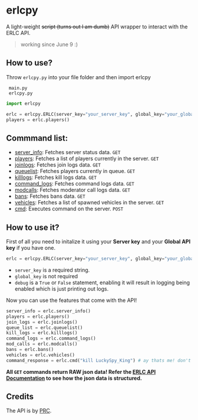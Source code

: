 
# erlcpy
A light-weight ~~script (turns out I am dumb)~~ API wrapper to interact with the ERLC API.
> working since June 9 :)

## How to use?
Throw `erlcpy.py` into your file folder and then import erlcpy
```
 main.py
 erlcpy.py
```
```py
import erlcpy

erlc = erlcpy.ERLC(server_key="your_server_key", global_key="your_global_key", debug=True)
players = erlc.players()
```

## Commmand list:
- [server_info](https://apidocs.policeroleplay.community/for-developers/api-reference#server): Fetches server status data. `GET`
- [players](https://apidocs.policeroleplay.community/for-developers/api-reference#server-players): Fetches a list of players currently in the server. `GET`
- [joinlogs](https://apidocs.policeroleplay.community/for-developers/api-reference#server-joinlogs): Fetches join logs data. `GET`
- [queuelist](https://apidocs.policeroleplay.community/for-developers/api-reference#server-queue): Fetches players currently in queue. `GET`
- [killlogs](https://apidocs.policeroleplay.community/for-developers/api-reference#server-killlogs): Fetches kill logs data. `GET`
- [command_logs](https://apidocs.policeroleplay.community/for-developers/api-reference#server-commandlogs): Fetches command logs data. `GET`
- [modcalls](https://apidocs.policeroleplay.community/for-developers/api-reference#server-modcalls): Fetches moderator call logs data. `GET`
- [bans](https://apidocs.policeroleplay.community/for-developers/api-reference#server-bans): Fetches bans data. `GET`
- [vehicles](https://apidocs.policeroleplay.community/for-developers/api-reference#server-vehicles): Fetches a list of spawned vehicles in the server. `GET`
- [cmd](https://apidocs.policeroleplay.community/for-developers/api-reference#server-command): Executes command on the server. `POST`

## How to use it?
First of all you need to initalize it using your **Server key** and your **Global API key** if you have one.
```python
erlc = erlcpy.ERLC(server_key="your_server_key", global_key="your_global_key", debug=True)
```

- `server_key` is a required string.
- `global_key` is not required
- `debug` is a `True` or `False` statement, enabling it will result in logging being enabled which is just printing out logs.


Now you can use the features that come with the API!
```python
server_info = erlc.server_info() 
players = erlc.players()
join_logs = erlc.joinlogs()
queue_list = erlc.queuelist()
kill_logs = erlc.killlogs()
command_logs = erlc.command_logs()
mod_calls = erlc.modcalls()
bans = erlc.bans()
vehicles = erlc.vehicles()
command_response = erlc.cmd("kill LuckySpy_King") # ay thats me! don't kill me!!
```


**All `GET` commands return RAW json data! Refer the [ERLC API Documentation](https://apidocs.policeroleplay.community/for-developers/api-reference) to see how the json data is structured.**

## Credits
The API is by [PRC](https://twitter.com/PRC_Roblox).
